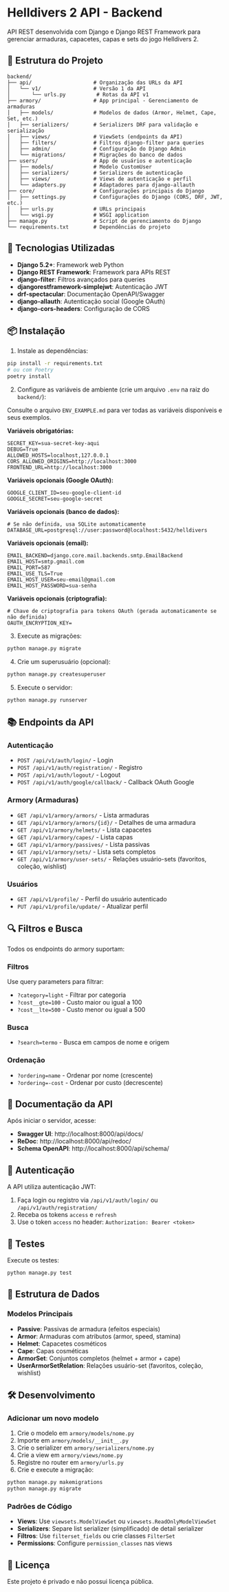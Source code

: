 # Helldivers 2 API - Backend

API REST desenvolvida com Django e Django REST Framework para gerenciar armaduras, capacetes, capas e sets do jogo Helldivers 2.

## 📁 Estrutura do Projeto

```
backend/
├── api/                    # Organização das URLs da API
│   └── v1/                 # Versão 1 da API
│       └── urls.py          # Rotas da API v1
├── armory/                 # App principal - Gerenciamento de armaduras
│   ├── models/             # Modelos de dados (Armor, Helmet, Cape, Set, etc.)
│   ├── serializers/        # Serializers DRF para validação e serialização
│   ├── views/              # ViewSets (endpoints da API)
│   ├── filters/            # Filtros django-filter para queries
│   ├── admin/              # Configuração do Django Admin
│   └── migrations/         # Migrações do banco de dados
├── users/                  # App de usuários e autenticação
│   ├── models/             # Modelo CustomUser
│   ├── serializers/        # Serializers de autenticação
│   ├── views/              # Views de autenticação e perfil
│   └── adapters.py         # Adaptadores para django-allauth
├── core/                   # Configurações principais do Django
│   ├── settings.py         # Configurações do Django (CORS, DRF, JWT, etc.)
│   ├── urls.py             # URLs principais
│   └── wsgi.py             # WSGI application
├── manage.py               # Script de gerenciamento do Django
└── requirements.txt        # Dependências do projeto
```

## 🚀 Tecnologias Utilizadas

- **Django 5.2+**: Framework web Python
- **Django REST Framework**: Framework para APIs REST
- **django-filter**: Filtros avançados para queries
- **djangorestframework-simplejwt**: Autenticação JWT
- **drf-spectacular**: Documentação OpenAPI/Swagger
- **django-allauth**: Autenticação social (Google OAuth)
- **django-cors-headers**: Configuração de CORS

## 📦 Instalação

1. Instale as dependências:
```bash
pip install -r requirements.txt
# ou com Poetry
poetry install
```

2. Configure as variáveis de ambiente (crie um arquivo `.env` na raiz do `backend/`):

Consulte o arquivo `ENV_EXAMPLE.md` para ver todas as variáveis disponíveis e seus exemplos.

**Variáveis obrigatórias:**
```env
SECRET_KEY=sua-secret-key-aqui
DEBUG=True
ALLOWED_HOSTS=localhost,127.0.0.1
CORS_ALLOWED_ORIGINS=http://localhost:3000
FRONTEND_URL=http://localhost:3000
```

**Variáveis opcionais (Google OAuth):**
```env
GOOGLE_CLIENT_ID=seu-google-client-id
GOOGLE_SECRET=seu-google-secret
```

**Variáveis opcionais (banco de dados):**
```env
# Se não definida, usa SQLite automaticamente
DATABASE_URL=postgresql://user:password@localhost:5432/helldivers
```

**Variáveis opcionais (email):**
```env
EMAIL_BACKEND=django.core.mail.backends.smtp.EmailBackend
EMAIL_HOST=smtp.gmail.com
EMAIL_PORT=587
EMAIL_USE_TLS=True
EMAIL_HOST_USER=seu-email@gmail.com
EMAIL_HOST_PASSWORD=sua-senha
```

**Variáveis opcionais (criptografia):**
```env
# Chave de criptografia para tokens OAuth (gerada automaticamente se não definida)
OAUTH_ENCRYPTION_KEY=
```

3. Execute as migrações:
```bash
python manage.py migrate
```

4. Crie um superusuário (opcional):
```bash
python manage.py createsuperuser
```

5. Execute o servidor:
```bash
python manage.py runserver
```

## 📚 Endpoints da API

### Autenticação
- `POST /api/v1/auth/login/` - Login
- `POST /api/v1/auth/registration/` - Registro
- `POST /api/v1/auth/logout/` - Logout
- `POST /api/v1/auth/google/callback/` - Callback OAuth Google

### Armory (Armaduras)
- `GET /api/v1/armory/armors/` - Lista armaduras
- `GET /api/v1/armory/armors/{id}/` - Detalhes de uma armadura
- `GET /api/v1/armory/helmets/` - Lista capacetes
- `GET /api/v1/armory/capes/` - Lista capas
- `GET /api/v1/armory/passives/` - Lista passivas
- `GET /api/v1/armory/sets/` - Lista sets completos
- `GET /api/v1/armory/user-sets/` - Relações usuário-sets (favoritos, coleção, wishlist)

### Usuários
- `GET /api/v1/profile/` - Perfil do usuário autenticado
- `PUT /api/v1/profile/update/` - Atualizar perfil

## 🔍 Filtros e Busca

Todos os endpoints do armory suportam:

### Filtros
Use query parameters para filtrar:
- `?category=light` - Filtrar por categoria
- `?cost__gte=100` - Custo maior ou igual a 100
- `?cost__lte=500` - Custo menor ou igual a 500

### Busca
- `?search=termo` - Busca em campos de nome e origem

### Ordenação
- `?ordering=name` - Ordenar por nome (crescente)
- `?ordering=-cost` - Ordenar por custo (decrescente)

## 📖 Documentação da API

Após iniciar o servidor, acesse:
- **Swagger UI**: http://localhost:8000/api/docs/
- **ReDoc**: http://localhost:8000/api/redoc/
- **Schema OpenAPI**: http://localhost:8000/api/schema/

## 🔐 Autenticação

A API utiliza autenticação JWT:
1. Faça login ou registro via `/api/v1/auth/login/` ou `/api/v1/auth/registration/`
2. Receba os tokens `access` e `refresh`
3. Use o token `access` no header: `Authorization: Bearer <token>`

## 🧪 Testes

Execute os testes:
```bash
python manage.py test
```

## 📝 Estrutura de Dados

### Modelos Principais

- **Passive**: Passivas de armadura (efeitos especiais)
- **Armor**: Armaduras com atributos (armor, speed, stamina)
- **Helmet**: Capacetes cosméticos
- **Cape**: Capas cosméticas
- **ArmorSet**: Conjuntos completos (helmet + armor + cape)
- **UserArmorSetRelation**: Relações usuário-set (favoritos, coleção, wishlist)

## 🛠️ Desenvolvimento

### Adicionar um novo modelo

1. Crie o modelo em `armory/models/nome.py`
2. Importe em `armory/models/__init__.py`
3. Crie o serializer em `armory/serializers/nome.py`
4. Crie a view em `armory/views/nome.py`
5. Registre no router em `armory/urls.py`
6. Crie e execute a migração:
```bash
python manage.py makemigrations
python manage.py migrate
```

### Padrões de Código

- **Views**: Use `viewsets.ModelViewSet` ou `viewsets.ReadOnlyModelViewSet`
- **Serializers**: Separe list serializer (simplificado) de detail serializer
- **Filtros**: Use `filterset_fields` ou crie classes `FilterSet`
- **Permissions**: Configure `permission_classes` nas views

## 📄 Licença

Este projeto é privado e não possui licença pública.
